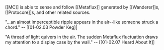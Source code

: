 [[MC]] is able to sense and follow [[Metaflux]] generated by [[Wanderer]]s, [[Protocore]]s, and other related sources.

"...an almost imperceptible ripple appears in the air--like someone struck a chord." -- [[01-02.03 Powder Keg]]

"A thread of light quivers in the air. The sudden Metaflux fluctuation draws my attention to a display case by the wall." -- [[01-02.07 Heard About It]]